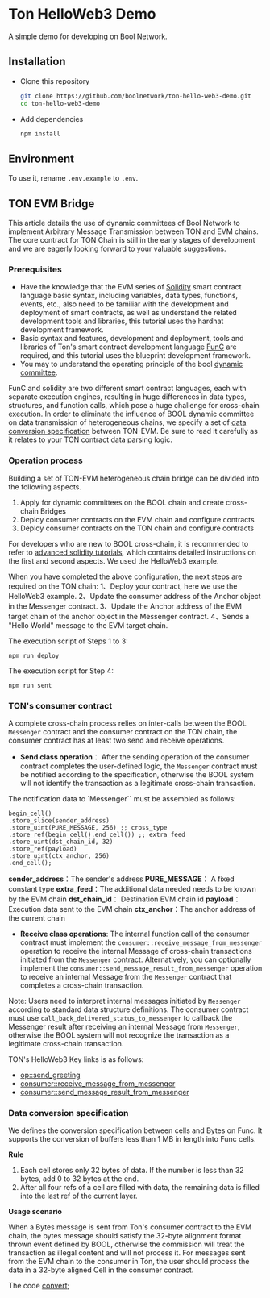 # Ton HelloWeb3 Demo

A simple demo for developing on Bool Network.

## Installation

- Clone this repository
    ```sh
    git clone https://github.com/boolnetwork/ton-hello-web3-demo.git
    cd ton-hello-web3-demo
    ```
- Add dependencies
    ```sh
    npm install
    ```

## Environment

To use it, rename `.env.example` to `.env`.

## TON EVM Bridge

This article details the use of dynamic committees of Bool Network to implement Arbitrary Message Transmission between TON and EVM chains. The core contract for TON Chain is still in the early stages of development and we are eagerly looking forward to your valuable suggestions.

### Prerequisites

- Have the knowledge that the EVM series of [Solidity](https://docs.soliditylang.org/en/v0.8.23/) smart contract language basic syntax, including variables, data types, functions, events, etc., also need to be familiar with the development and deployment of smart contracts, as well as understand the related development tools and libraries, this tutorial uses the hardhat development framework.
- Basic syntax and features, development and deployment, tools and libraries of Ton's smart contract development language [FunC](https://docs.ton.org/develop/func/overview) are required, and this tutorial uses the blueprint development framework.
- You may to understand the operating principle of the bool [dynamic committee](https://boolnetwork.gitbook.io/docs/concepts/dynamic-hidden-committee-dhc).

FunC and solidity are two different smart contract languages, each with separate execution engines, resulting in huge differences in data types, structures, and function calls, which pose a huge challenge for cross-chain execution. In order to eliminate the influence of BOOL dynamic committee on data transmission of heterogeneous chains, we specify a set of [data conversion specification](#to_dcs) between TON-EVM. Be sure to read it carefully as it relates to your TON contract data parsing logic.

### Operation process

Building a set of TON-EVM heterogeneous chain bridge can be divided into the following aspects.

1. Apply for dynamic committees on the BOOL chain and create cross-chain Bridges
2. Deploy consumer contracts on the EVM chain and configure contracts
3. Deploy consumer contracts on the TON chain and configure contracts

For developers who are new to BOOL cross-chain, it is recommended to refer to [advanced solidity tutorials](https://github.com/boolnetwork/advanced-solidity-tutorials), which contains detailed instructions on the first and second aspects. We used the HelloWeb3 example.

When you have completed the above configuration, the next steps are required on the TON chain:
1、Deploy your contract, here we use the HelloWeb3 example.
2、Update the consumer address of the Anchor object in the Messenger contract.
3、Update the Anchor address of the EVM target chain of the anchor object in the Messenger contract.
4、Sends a "Hello World" message to the EVM target chain.


The execution script of Steps 1 to 3:

```shell
npm run deploy
```

The execution script for Step 4:

```shell
npm run sent
```

### TON's consumer contract

A complete cross-chain process relies on inter-calls between the BOOL `Messenger` contract and the consumer contract on the TON chain, the consumer contract has at least two send and receive operations.

- **Send class operation**：
After the sending operation of the consumer contract completes the user-defined logic, the `Messenger` contract must be notified according to the specification, otherwise the BOOL system will not identify the transaction as a legitimate cross-chain transaction.

The notification data to `Messenger`` must be assembled as follows:

```text
begin_cell()
.store_slice(sender_address)
.store_uint(PURE_MESSAGE, 256) ;; cross_type
.store_ref(begin_cell().end_cell()) ;; extra_feed
.store_uint(dst_chain_id, 32)
.store_ref(payload)
.store_uint(ctx_anchor, 256)
.end_cell();
```

**sender_address**：The sender's address
**PURE_MESSAGE**： A fixed constant type
**extra_feed**：The additional data needed needs to be known by the EVM chain
**dst_chain_id**： Destination EVM chain id
**payload**：Execution data sent to the EVM chain
**ctx_anchor**：The anchor address of the current chain

- **Receive class operations**:
The internal function call of the consumer contract must implement the `consumer::receive_message_from_messenger` operation to receive the internal Message of cross-chain transactions initiated from the `Messenger` contract. Alternatively, you can optionally implement the `consumer::send_message_result_from_messenger` operation to receive an internal Message from the `Messenger` contract that completes a cross-chain transaction.

Note: Users need to interpret internal messages initiated by `Messenger` according to standard data structure definitions. The consumer contract must use `call_back_delivered_status_to_messenger` to callback the Messenger result after receiving an internal Message from `Messenger`, otherwise the BOOL system will not recognize the transaction as a legitimate cross-chain transaction.

TON's HelloWeb3 Key links is as follows:

- [op::send_greeting](https://github.com/boolnetwork/ton-hello-web3-demo/blob/master/contracts/hello_web3.fc#L151)
- [consumer::receive_message_from_messenger](https://github.com/boolnetwork/ton-hello-web3-demo/blob/master/contracts/hello_web3.fc#L176)
- [consumer::send_message_result_from_messenger](https://github.com/boolnetwork/ton-hello-web3-demo/blob/master/contracts/hello_web3.fc#L216C15-L216C59)

<span id="to_dcs"></span>

### Data conversion specification

We defines the conversion specification between cells and Bytes on Func. It supports the conversion of buffers less than 1 MB in length into Func cells.

**Rule**

1. Each cell stores only 32 bytes of data. If the number is less than 32 bytes, add 0 to 32 bytes at the end. 
2. After all four refs of a cell are filled with data, the remaining data is filled into the last ref of the current layer.

**Usage scenario**

When a Bytes message is sent from Ton's consumer contract to the EVM chain, the bytes message should satisfy the 32-byte alignment format thrown event defined by BOOL, otherwise the commission will treat the transaction as illegal content and will not process it. For messages sent from the EVM chain to the consumer in Ton, the user should process the data in a 32-byte aligned Cell in the consumer contract.

The code [convert](https://github.com/boolnetwork/ton-hello-web3-demo/blob/master/convert.ts);